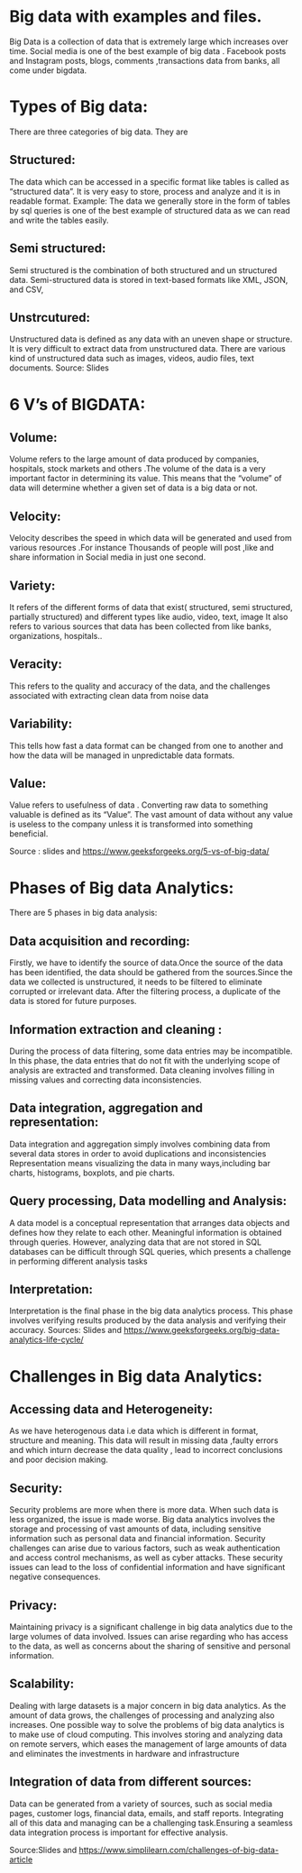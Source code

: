 # Big data with examples and files.
Big Data is a collection of data that is extremely large which increases over time.
Social media is one of the best example of big data . Facebook posts and Instagram posts, blogs, comments ,transactions data from banks, all come under bigdata.
# Types of Big  data:
There are three categories of big data. They are 
## Structured:
The data which can be accessed in a specific format like tables is called as “structured data”. It is very easy to store, process and analyze and it is in readable format.
Example: The data we generally store in the form of tables by sql queries is one of the best example of structured data as we can read and write the tables easily.
## Semi structured:
Semi structured is the combination of both structured and un structured data. Semi-structured data is stored in text-based formats like XML, JSON, and CSV,
## Unstrcutured:
Unstructured data is defined as any data with an uneven shape or structure. It is very difficult to extract data from unstructured data. There are various kind of unstructured data such as images, videos, audio files, text documents.
Source: Slides
# 6 V’s of BIGDATA:
## Volume:
Volume refers to the large amount of data produced by companies, hospitals, stock markets  and others .The volume of the data is a very important factor in determining its value. This means that the “volume” of data will determine whether a given set of data is a big data or not.
## Velocity:
Velocity describes the speed in which data will be generated and used from various resources .For instance Thousands of people will post ,like and share information in Social media in just one second.
## Variety:
It refers of the different forms of data that exist( structured, semi structured, partially structured) and different types like audio, video, text, image  It also refers to various sources that data has been collected from like banks, organizations, hospitals..
## Veracity:
This refers to the quality and accuracy of the data, and the challenges associated with extracting clean data from noise data
## Variability:
This tells how fast a data format can be changed from one to another and how the data will be managed in unpredictable data formats.
## Value:
Value refers to usefulness of data . Converting raw data to something valuable is defined as its “Value”. The vast amount of data without any value is useless to the company unless it is transformed into something beneficial.

Source : slides and https://www.geeksforgeeks.org/5-vs-of-big-data/
# Phases of Big data Analytics:
There are 5 phases in big data analysis:
## Data acquisition and recording: 
Firstly, we have to identify the source of data.Once the source of the data has been identified, the data should be gathered from the sources.Since the data  we collected is unstructured, it needs to be filtered to eliminate corrupted or irrelevant data. After the filtering process, a duplicate of the data is stored for future purposes.
## Information extraction and cleaning : 
During the process of data filtering, some data entries may be incompatible. In this phase, the data entries that do not fit  with the underlying scope of analysis are extracted and transformed. Data cleaning involves filling in missing values and correcting data inconsistencies.
## Data integration, aggregation and representation:
Data integration and aggregation simply involves combining data from several data stores in order to  avoid duplications and inconsistencies  Representation means visualizing the data in many ways,including bar charts, histograms, boxplots, and pie charts.
## Query processing, Data modelling and Analysis:
A data model is a conceptual representation that arranges data objects and defines how they relate to each other. Meaningful information is obtained through queries. However, analyzing data that are not stored in SQL databases can be difficult through SQL queries, which presents a challenge in performing different analysis tasks
## Interpretation: 
Interpretation is the final phase in the big data analytics process. This phase involves verifying results produced by the data analysis and verifying their accuracy.
Sources: Slides and https://www.geeksforgeeks.org/big-data-analytics-life-cycle/

# Challenges in  Big data Analytics:
## Accessing data and Heterogeneity:
As we have heterogenous data i.e data which is different in format, structure and meaning. This data will result in missing data ,faulty errors and which inturn decrease the data quality , lead to incorrect  conclusions and poor decision making.
## Security:
Security problems are more  when there is more data. When such data is less organized, the issue is made worse. Big data analytics involves the storage and processing of vast amounts of data, including sensitive information such as personal data and financial information. Security challenges can arise due to various factors, such as weak authentication and access control mechanisms, as well as cyber attacks. These security issues can lead to the loss of confidential information and have significant negative consequences.
## Privacy:
Maintaining privacy is a significant challenge in big data analytics due to the large volumes of data involved. Issues can arise regarding who has access to the data, as well as concerns about the sharing of sensitive and personal information.
## Scalability:
Dealing with large datasets is a major concern in big data analytics. As the amount of data grows, the challenges of processing and analyzing also increases. One possible way to solve the problems of big data analytics is to make use of cloud computing. This involves storing and analyzing data on remote servers, which eases the management of large amounts of data and eliminates the investments in hardware and infrastructure
## Integration of data from different sources:
Data can be generated from a variety of sources, such as social media pages, customer logs, financial data, emails, and staff reports. Integrating all of this data and managing can be a challenging task.Ensuring a seamless data integration process is important for effective analysis.

Source:Slides and https://www.simplilearn.com/challenges-of-big-data-article





